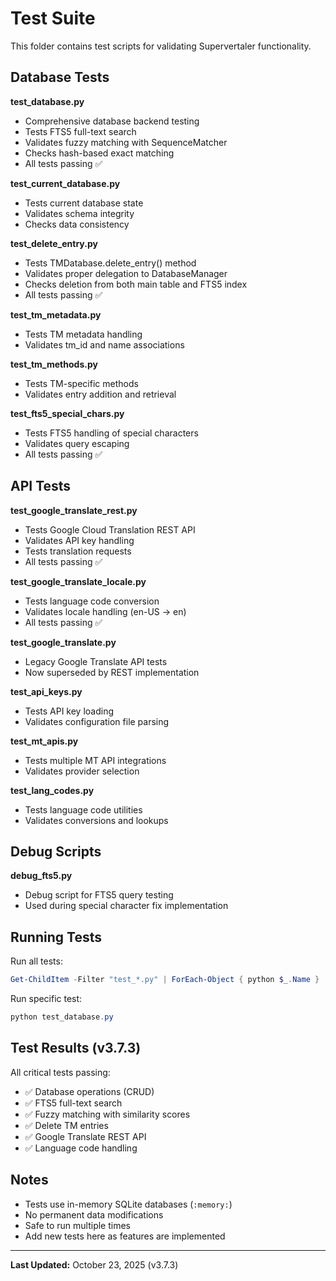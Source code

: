 # Test Suite

This folder contains test scripts for validating Supervertaler functionality.

## Database Tests

**test_database.py**
- Comprehensive database backend testing
- Tests FTS5 full-text search
- Validates fuzzy matching with SequenceMatcher
- Checks hash-based exact matching
- All tests passing ✅

**test_current_database.py**
- Tests current database state
- Validates schema integrity
- Checks data consistency

**test_delete_entry.py**
- Tests TMDatabase.delete_entry() method
- Validates proper delegation to DatabaseManager
- Checks deletion from both main table and FTS5 index
- All tests passing ✅

**test_tm_metadata.py**
- Tests TM metadata handling
- Validates tm_id and name associations

**test_tm_methods.py**
- Tests TM-specific methods
- Validates entry addition and retrieval

**test_fts5_special_chars.py**
- Tests FTS5 handling of special characters
- Validates query escaping
- All tests passing ✅

## API Tests

**test_google_translate_rest.py**
- Tests Google Cloud Translation REST API
- Validates API key handling
- Tests translation requests
- All tests passing ✅

**test_google_translate_locale.py**
- Tests language code conversion
- Validates locale handling (en-US → en)
- All tests passing ✅

**test_google_translate.py**
- Legacy Google Translate API tests
- Now superseded by REST implementation

**test_api_keys.py**
- Tests API key loading
- Validates configuration file parsing

**test_mt_apis.py**
- Tests multiple MT API integrations
- Validates provider selection

**test_lang_codes.py**
- Tests language code utilities
- Validates conversions and lookups

## Debug Scripts

**debug_fts5.py**
- Debug script for FTS5 query testing
- Used during special character fix implementation

## Running Tests

Run all tests:
```powershell
Get-ChildItem -Filter "test_*.py" | ForEach-Object { python $_.Name }
```

Run specific test:
```powershell
python test_database.py
```

## Test Results (v3.7.3)

All critical tests passing:
- ✅ Database operations (CRUD)
- ✅ FTS5 full-text search
- ✅ Fuzzy matching with similarity scores
- ✅ Delete TM entries
- ✅ Google Translate REST API
- ✅ Language code handling

## Notes

- Tests use in-memory SQLite databases (`:memory:`)
- No permanent data modifications
- Safe to run multiple times
- Add new tests here as features are implemented

---

**Last Updated:** October 23, 2025 (v3.7.3)
